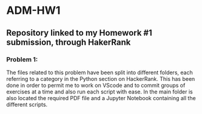 # ADM-HW1

## Repository linked to my Homework #1 submission, through HakerRank

### Problem 1:
The files related to this problem have been split into different folders, each referring to a category in the Python section on HackerRank. This has been done in order to permit me to work on VScode and to commit groups of exercises at a time and also run each script with ease. In the main folder is also located the required PDF file and a Jupyter Notebook containing all the different scripts.
